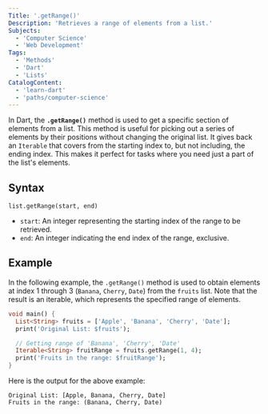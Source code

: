 ```yaml
---
Title: '.getRange()'
Description: 'Retrieves a range of elements from a list.'
Subjects:
  - 'Computer Science'
  - 'Web Development'
Tags:
  - 'Methods'
  - 'Dart'
  - 'Lists'
CatalogContent:
  - 'learn-dart'
  - 'paths/computer-science'
---
```


In Dart, the **`.getRange()`** method is used to get a specific section of elements from a list. This method is useful for picking out a series of elements by their positions without changing the original list. It gives back an `Iterable` that covers from the starting index to, but not including, the ending index. This makes it perfect for tasks where you need just a part of the list's elements.

## Syntax

```pseudo
list.getRange(start, end)
```

- `start`: An integer representing the starting index of the range to be retrieved.
- `end`: An integer indicating the end index of the range, exclusive.

## Example

In the following example, the `.getRange()` method is used to obtain elements at index 1 through 3 (`Banana`, `Cherry`, `Date`) from the `fruits` list. Note that the result is an iterable, which represents the specified range of elements.

```dart
void main() {
  List<String> fruits = ['Apple', 'Banana', 'Cherry', 'Date'];
  print('Original List: $fruits');

  // Getting range of 'Banana', 'Cherry', 'Date'
  Iterable<String> fruitRange = fruits.getRange(1, 4);
  print('Fruits in the range: $fruitRange');
}
```

Here is the output for the above example:

```shell
Original List: [Apple, Banana, Cherry, Date]
Fruits in the range: (Banana, Cherry, Date)
```
